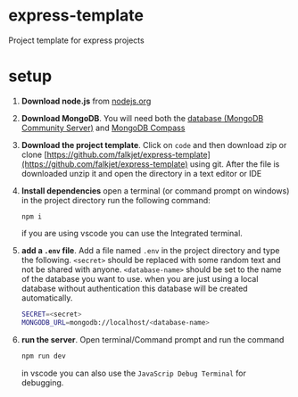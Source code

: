# express-template

Project template for express projects

# setup

1.  **Download node.js** from [nodejs.org](https://nodejs.org/en/download/)

2.  **Download MongoDB**. You will need both the [database (MongoDB Community Server)](https://www.mongodb.com/try/download) and [MongoDB Compass](https://www.mongodb.com/try/download/tools)

3.  **Download the project template**.
    Click on `code` and then download zip or clone [https://github.com/falkjet/express-template](https://github.com/falkjet/express-template) using git.
    After the file is downloaded unzip it and open the directory in a text editor or IDE
4.  **Install dependencies**
    open a terminal (or command prompt on windows) in the project directory run the following command:

    ```
    npm i
    ```

    if you are using vscode you can use the Integrated terminal.

5.  **add a `.env` file**.
    Add a file named `.env` in the project directory and type the following. `<secret>` should be replaced with some random text and not be shared with anyone. `<database-name>` should be set to the name of the database you want to use. when you are just using a local database without authentication this database will be created automatically.

    ```sh
    SECRET=<secret>
    MONGODB_URL=mongodb://localhost/<database-name>
    ```

6.  **run the server**. Open terminal/Command prompt and run the command
    ```sh
    npm run dev
    ```
    in vscode you can also use the `JavaScrip Debug Terminal` for debugging.
